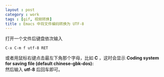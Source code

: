 ```yaml
---
layout : post
category : work
tags : [gif, 视频转换]
title : Emacs 中将文件编码转换为 UTF-8
---
```


打开一个文件后键盘依次输入

    C-x C-m f utf-8 RET

或者用鼠标右键点击最左下角那个字母，比如 **C** ，这时会显示 **Coding system for saving file (default chinese-gbk-dos):**  
然后输入 **utf-8** 后回车即可。
